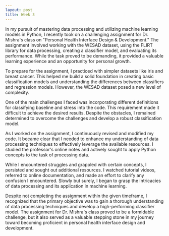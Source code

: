 ```yaml
---
layout: post
title: Week 3
---
```


In my pursuit of mastering data processing and utilizing machine learning models in Python, I recently took on a challenging assignment for Dr. Mishra's class on "Personal Health Interface Design & Development." The assignment involved working with the WESAD dataset, using the FLIRT library for data processing, creating a classifier model, and evaluating its performance. While the task proved to be demanding, it provided a valuable learning experience and an opportunity for personal growth.

To prepare for the assignment, I practiced with simpler datasets like iris and breast cancer. This helped me build a solid foundation in creating basic classification models and understanding the differences between classifiers and regression models. However, the WESAD dataset posed a new level of complexity.

One of the main challenges I faced was incorporating different definitions for classifying baseline and stress into the code. This requirement made it difficult to achieve the desired results. Despite the obstacles, I remained determined to overcome the challenges and develop a robust classification model.

As I worked on the assignment, I continuously revised and modified my code. It became clear that I needed to enhance my understanding of data processing techniques to effectively leverage the available resources. I studied the professor's online notes and actively sought to apply Python concepts to the task of processing data.

While I encountered struggles and grappled with certain concepts, I persisted and sought out additional resources. I watched tutorial videos, referred to online documentation, and made an effort to clarify any confusion I encountered. Slowly but surely, I began to grasp the intricacies of data processing and its application in machine learning.

Despite not completing the assignment within the given timeframe, I recognized that the primary objective was to gain a thorough understanding of data processing techniques and develop a high-performing classifier model. The assignment for Dr. Mishra's class proved to be a formidable challenge, but it also served as a valuable stepping stone in my journey toward becoming proficient in personal health interface design and development.
